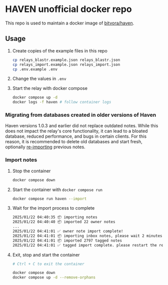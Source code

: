 # HAVEN unofficial docker repo

This repo is used to maintain a docker image of [bitvora/haven](https://github.com/bitvora/haven).

## Usage

1. Create copies of the example files in this repo

    ```bash
    cp relays_blastr.example.json relays_blastr.json
    cp relays_import.example.json relays_import.json
    cp .env.example .env
    ```

1. Change the values in `.env`
1. Start the relay with docker compose

    ```bash
    docker compose up -d
    docker logs -f haven # follow container logs
    ```

### Migrating from databases created in older versions of Haven

Haven versions 1.0.3 and earlier did not replace outdated notes. While this does not impact the relay's core 
functionality, it can lead to a bloated database, reduced performance, and bugs in certain clients. For this reason, it
is recommended to delete old databases and start fresh, optionally [re-importing](#import-notes) previous notes.


### Import notes

1. Stop the container

    ```bash
    docker compose down
    ```

1. Start the container with `docker compose run`

    ```bash
    docker compose run haven --import
    ```

1. Wait for the import process to complete

    ```bash
    2025/01/22 04:40:35 📦 importing notes
    2025/01/22 04:40:40 📦 imported 22 owner notes
    ...
    2025/01/22 04:41:01 ✅ owner note import complete! 
    2025/01/22 04:41:01 📦 importing inbox notes, please wait 2 minutes
    2025/01/22 04:41:01 📦 imported 2797 tagged notes
    2025/01/22 04:41:01 ✅ tagged import complete. please restart the relay
    ```

1. Exit, stop and start the container

    ```bash
    # Ctrl + C to exit the container

    docker compose down
    docker compose up -d --remove-orphans
    ```

